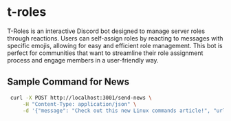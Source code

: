 # t-roles

T-Roles is an interactive Discord bot designed to manage server roles through reactions. Users can self-assign roles by reacting to messages with specific emojis, allowing for easy and efficient role management. This bot is perfect for communities that want to streamline their role assignment process and engage members in a user-friendly way.

## Sample Command for News

```bash
 curl -X POST http://localhost:3001/send-news \
     -H "Content-Type: application/json" \
     -d '{"message": "Check out this new Linux commands article!", "url": "https://www.howtogeek.com/ive-been-using-these-core-linux-commands-wrong-for-years"}'
```
